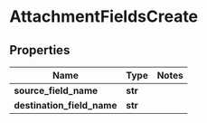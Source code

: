 # AttachmentFieldsCreate

## Properties
Name | Type | Notes
------------ | ------------- | -------------
**source_field_name** | **str** | 
**destination_field_name** | **str** | 


